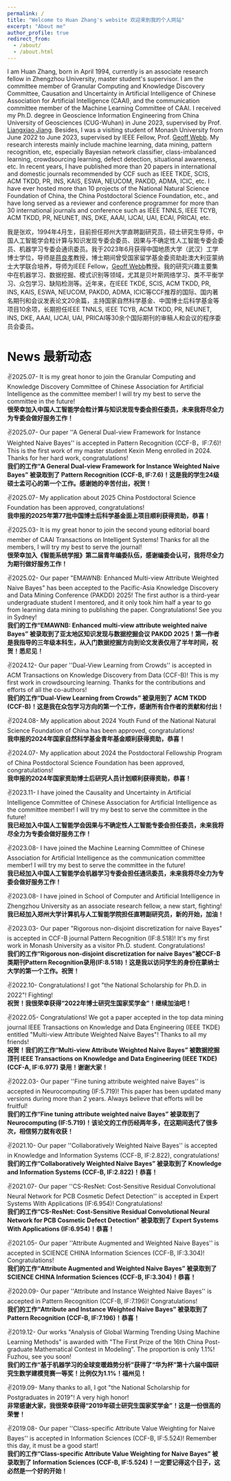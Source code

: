 ```yaml
---
permalink: /
title: "Welcome to Huan Zhang's website 欢迎来到我的个人网站"
excerpt: "About me"
author_profile: true
redirect_from: 
  - /about/
  - /about.html
---
```


I am Huan Zhang, born in April 1994, currently is an associate research fellow in Zhengzhou University, master student's supervisor. I am the committee member of Granular Computing and Knowledge Discovery Committee, Causation and Uncertainty in Artificial Intelligence of Chinese Association for Artificial Intelligence (CAAI), and the communication committee member of the Machine Learning Committee of CAAI. I received my Ph.D. degree in Geoscience Information Engineering from China University of Geosciences (CUG-Wuhan) in June 2023, supervised by Prof. [Liangxiao Jiang](https://grzy.cug.edu.cn/jlx/zh_CN/). Besides, I was a visiting student of Monash University from June 2022 to June 2023, supervised by IEEE Fellow, Prof. [Geoff Webb](https://i.giwebb.com/). My research interests mainly include machine learning, data mining, pattern recognition, etc, especially Bayesian network classifier, class-imbalanced learning, crowdsourcing learning, defect detection, situational awareness, etc. In recent years, I have published more than 20 papers in international and domestic journals recommended by CCF such as IEEE TKDE, SCIS, ACM TKDD, PR, INS, KAIS, ESWA, NEUCOM, PAKDD, ADMA, ICIC, etc. I have ever hosted more than 10 projects of the National Natural Science Foundation of China, the China Postdoctoral Science Foundation, etc., and have long served as a reviewer and conference programmer for more than 30 international journals and conference such as IEEE TNNLS, IEEE TCYB, ACM TKDD, PR, NEUNET, INS, DKE, AAAI, IJCAI, UAI, ECAI, PRICAI, etc.

我是张欢，1994年4月生，目前担任郑州大学直聘副研究员，硕士研究生导师，中国人工智能学会粒计算与知识发现专委会委员、因果与不确定性人工智能专委会委员、机器学习专委会通讯委员。我于2023年6月获得中国地质大学（武汉）工学博士学位，导师是[蒋良孝](https://grzy.cug.edu.cn/jlx/zh_CN/)教授，博士期间曾受国家留学基金委资助赴澳大利亚蒙纳士大学联合培养，导师为IEEE Fellow，[Geoff Webb](https://i.giwebb.com/)教授。我的研究兴趣主要集中在机器学习、数据挖掘、模式识别等领域，尤其是贝叶斯网络学习、类不平衡学习、众包学习、缺陷检测等。近年来，在IEEE TKDE, SCIS, ACM TKDD, PR, INS, KAIS, ESWA, NEUCOM, PAKDD, ADMA, ICIC等CCF推荐的国际、国内著名期刊和会议发表论文20余篇，主持国家自然科学基金、中国博士后科学基金等项目10余项，长期担任IEEE TNNLS, IEEE TCYB, ACM TKDD, PR, NEUNET, INS, DKE, AAAI, IJCAI, UAI, PRICAI等30余个国际期刊的审稿人和会议的程序委员会委员。

News 最新动态
======

✌️2025.07- It is my great honor to join the Granular Computing and Knowledge Discovery Committee of Chinese Association for Artificial Intelligence as the committee member! I will try my best to serve the committee in the future!   
**很荣幸加入中国人工智能学会粒计算与知识发现专委会担任委员，未来我将尽全力为专委会做好服务工作！**

✌️2025.07- Our paper ''A General Dual-view Framework for Instance Weighted Naive Bayes'' is accepted in Pattern Recognition (CCF-B，IF:7.6)! This is the first work of my master student Kexin Meng enrolled in 2024. Thanks for her hard work, congratulations!  
**我们的工作“A General Dual-view Framework for Instance Weighted Naive Bayes” 被录取到了 Pattern Recognition (CCF-B, IF:7.6)！这是我的学生24级硕士孟可心的第一个工作。感谢她的辛苦付出，祝贺！**

✌️2025.07- My application about 2025 China Postdoctoral Science Foundation has been approved, congratulations!  
**我申报的2025年第77批中国博士后科学基金面上项目顺利获得资助，恭喜！**

✌️2025.03- It is my great honor to join the second young editorial board member of CAAI Transactions on Intelligent Systems! Thanks for all the members, I will try my best to serve the journal!  
**很荣幸加入《智能系统学报》第二届青年编委队伍，感谢编委会认可，我将尽全力为期刊做好服务工作！**

✌️2025.02- Our paper "EMAWNB: Enhanced Multi-view Attribute Weighted Naive Bayes" has been accepted to the Pacific-Asia Knowledge Discovery and Data Mining Conference (PAKDD) 2025! The first author is a third-year undergraduate student I mentored, and it only took him half a year to go from learning data mining to publishing the paper. Congratulations! See you in Sydney!  
**我们的工作“EMAWNB: Enhanced multi-view attribute weighted naive Bayes” 被录取到了亚太地区知识发现与数据挖掘会议 PAKDD 2025！第一作者是我指导的三年级本科生，从入门数据挖掘方向到论文发表仅用了半年时间，祝贺！悉尼见！**

✌️2024.12- Our paper ''Dual-View Learning from Crowds'' is accepted in ACM Transactions on Knowledge Discovery from Data (CCF-B)! This is my first work in crowdsourcing learning. Thanks for the contributions and efforts of all the co-authors!  
**我们的工作“Dual-View Learning from Crowds” 被录用到了 ACM TKDD (CCF-B)！这是我在众包学习方向的第一个工作，感谢所有合作者的贡献和付出！**

✌️2024.08- My application about 2024 Youth Fund of the National Natural Science Foundation of China has been approved, congratulations!  
**我申报的2024年国家自然科学基金青年基金顺利获得资助，恭喜！**

✌️2024.07- My application about 2024 the Postdoctoral Fellowship Program of China Postdoctoral Science Foundation has been approved, congratulations!  
**我申报的2024年国家资助博士后研究人员计划顺利获得资助，恭喜！**

✌️2023.11- I have joined the Causality and Uncertainty in Artificial Intelligence Committee of Chinese Association for Artificial Intelligence as the committee member! I will try my best to serve the committee in the future!   
**我已经加入中国人工智能学会因果与不确定性人工智能专委会担任委员，未来我将尽全力为专委会做好服务工作！**

✌️2023.08- I have joined the Machine Learning Committee of Chinese Association for Artificial Intelligence as the communication committee member! I will try my best to serve the committee in the future!   
**我已经加入中国人工智能学会机器学习专委会担任通讯委员，未来我将尽全力为专委会做好服务工作！**

✌️2023.08- I have joined in School of Computer and Artificial Intelligence in Zhengzhou University as an associate research fellow, a new start, fighting!   
**我已经加入郑州大学计算机与人工智能学院担任直聘副研究员，新的开始，加油！**

✌️2023.03- Our paper "Rigorous non-disjoint discretization for naive Bayes" is accepted in CCF-B journal Pattern Recognition (IF:8.518)! It's my first work in Monash University as a visitor Ph.D. student. Congratulations!  
**我们的工作“Rigorous non-disjoint discretization for naive Bayes”被CCF-B类期刊Pattern Recognition录用(IF:8.518)！这是我以访问学生的身份在蒙纳士大学的第一个工作。祝贺！**

✌️2022.10- Congratulations! I got "the National Scholarship for Ph.D. in 2022"! Fighting!  
**祝贺！我很荣幸获得“2022年博士研究生国家奖学金”！继续加油吧！**

✌️2022.05- Congratulations! We got a paper accepted in the top data mining journal IEEE Transactions on Knowledge and Data Engineering (IEEE TKDE) entitled "Multi-view Attribute Weighted Naive Bayes"! Thanks to all my friends!  
**祝贺！我们的工作“Multi-view Attribute Weighted Naive Bayes” 被数据挖掘顶刊 IEEE Transactions on Knowledge and Data Engineering (IEEE TKDE) (CCF-A, IF:6.977) 录用！谢谢大家！**

✌️2022.03- Our paper ''Fine tuning attribute weighted naive Bayes'' is accepted in Neurocomputing (IF:5.719)! This paper has been updated many versions during more than 2 years. Always believe that efforts will be fruitful!  
**我们的工作“Fine tuning attribute weighted naive Bayes” 被录取到了 Neurocomputing (IF:5.719)！该论文的工作历经两年多，在这期间迭代了很多次，相信努力就有收获！**

✌️2021.10- Our paper ''Collaboratively Weighted Naive Bayes'' is accepted in Knowledge and Information Systems (CCF-B, IF:2.822), congratulations!  
**我们的工作“Collaboratively Weighted Naive Bayes” 被录取到了 Knowledge and Information Systems (CCF-B, IF:2.822)！恭喜！**

✌️2021.07- Our paper ''CS-ResNet: Cost-Sensitive Residual Convolutional Neural Network for PCB Cosmetic Defect Detection'' is accepted in Expert Systems With Applications (IF:6.954)! Congratulations!  
**我们的工作“CS-ResNet: Cost-Sensitive Residual Convolutional Neural Network for PCB Cosmetic Defect Detection” 被录取到了 Expert Systems With Applications (IF:6.954)！恭喜！**

✌️2021.05- Our paper ''Attribute Augmented and Weighted Naive Bayes'' is accepted in SCIENCE CHINA Information Sciences (CCF-B, IF:3.304)! Congratulations!  
**我们的工作“Attribute Augmented and Weighted Naive Bayes” 被录取到了 SCIENCE CHINA Information Sciences (CCF-B, IF:3.304)！恭喜！**

✌️2020.09- Our paper ''Attribute and Instance Weighted Naive Bayes'' is accepted in Pattern Recognition (CCF-B, IF:7.196)! Congratulations!  
**我们的工作“Attribute and Instance Weighted Naive Bayes” 被录取到了 Pattern Recognition (CCF-B, IF:7.196)！恭喜！**

✌️2019.12- Our works "Analysis of Global Warming Trending Using Machine Learning Methods" is awarded with "The First Prize of the 16th China Post-graduate Mathematical Contest in Modeling". The proportion is only 1.1%! Fuzhou, see you soon!   
**我们的工作“基于机器学习的全球变暖趋势分析”获得了“华为杯”第十六届中国研究生数学建模竞赛一等奖！比例仅为1.1%！福州见！**

✌️2019.09- Many thanks to all, I got "the National Scholarship for Postgraduates in 2019"! A very high honor!  
**非常感谢大家，我很荣幸获得“2019年硕士研究生国家奖学金”！这是一份很高的荣誉！**

✌️2019.08- Our paper ''Class-specific Attribute Value Weighting for Naive Bayes'' is accepted in Information Sciences (CCF-B, IF:5.524)! Remember this day, it must be a good start!  
**我们的工作“Class-specific Attribute Value Weighting for Naive Bayes” 被录取到了 Information Sciences (CCF-B, IF:5.524)！一定要记得这个日子，这必然是一个好的开始！**

